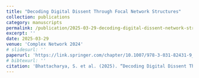 ```yaml
---
title: "Decoding Digital Dissent Through Focal Network Structures"
collection: publications
category: manuscripts
permalink: /publication/2025-03-29-decoding-digital-dissent-network-structures
excerpt: ''
date: 2025-03-29
venue: 'Complex Network 2024'
# slidesurl: ''
paperurl: 'https://link.springer.com/chapter/10.1007/978-3-031-82431-9_30'
# bibtexurl: ''
citation: 'Bhattacharya, S. et al. (2025). “Decoding Digital Dissent Through Focal Network Structures.”'
---
```

